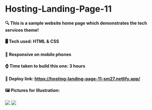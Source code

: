 # Hosting-Landing-Page-11

#### :mag: This is a sample website home page which demonstrates the tech services theme!

#### 🖥️ Tech used: HTML & CSS

#### 📱 Responsive on mobile phones

#### :watch: Time taken to build this one: 3 hours

#### :paperclip: Deploy link: **https://hosting-landing-page-11-sm27.netlify.app/**

#### 🖼️ Pictures for Illustration:
![](https://cdn.discordapp.com/attachments/663324452934778880/1030208079121371197/Web_capture_14-10-2022_12836_hosting-landing-page-11-sm27.netlify.app.jpeg)
![](https://cdn.discordapp.com/attachments/663324452934778880/1030207899298959391/Screenshot_20221014-012814.jpg)
